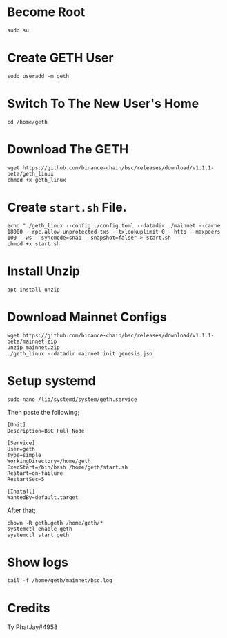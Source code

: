 # Become Root
```
sudo su
```

# Create GETH User
```
sudo useradd -m geth
```

# Switch To The New User's Home
```
cd /home/geth
```

# Download The GETH
```
wget https://github.com/binance-chain/bsc/releases/download/v1.1.1-beta/geth_linux
chmod +x geth_linux
```

# Create `start.sh` File.
```
echo "./geth_linux --config ./config.toml --datadir ./mainnet --cache 18000 --rpc.allow-unprotected-txs --txlookuplimit 0 --http --maxpeers 100 --ws --syncmode=snap --snapshot=false" > start.sh
chmod +x start.sh
```

# Install Unzip
```
apt install unzip
```

# Download Mainnet Configs
```
wget https://github.com/binance-chain/bsc/releases/download/v1.1.1-beta/mainnet.zip
unzip mainnet.zip
./geth_linux --datadir mainnet init genesis.jso
```

# Setup systemd
```
sudo nano /lib/systemd/system/geth.service
```

Then paste the following;

```
[Unit]
Description=BSC Full Node

[Service]
User=geth
Type=simple
WorkingDirectory=/home/geth
ExecStart=/bin/bash /home/geth/start.sh
Restart=on-failure
RestartSec=5

[Install]
WantedBy=default.target
```

After that;

```
chown -R geth.geth /home/geth/*
systemctl enable geth
systemctl start geth
```

# Show logs
```
tail -f /home/geth/mainnet/bsc.log
```

# Credits
Ty PhatJay#4958

